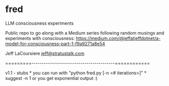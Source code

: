 # fred
LLM consciousness experiments

Public repo to go along with a Medium series following random musings and experiments with
consciousness: https://medium.com/@jeffatjeffdotnet/a-model-for-consciousness-part-1-f9a9271a8e54

Jeff LaCoursiere
jeff@stratustalk.com

=========-----------------------------------------============

v1.1 - stubs
    * you can run with "python fred.py [-n <# iterations>]"
    * suggest -n 1 or you get exponential output :)

